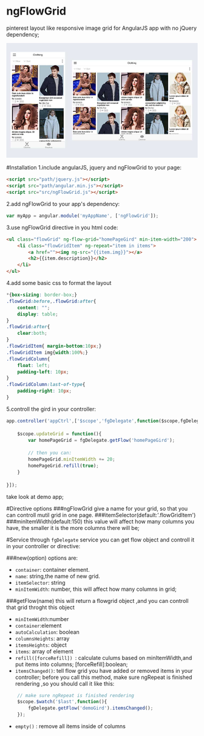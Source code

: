 ngFlowGrid
==========

pinterest layout like responsive image grid for AngularJS app with no jQuery dependency;

![preview](snapshot.jpg 'ngFlowGrid preview')

#Installation
1.include angularJS, jquery and ngFlowGrid to your page:

```html
<script src="path/jquery.js"></script>
<script src="path/angular.min.js"></script>
<script src="src/ngFlowGrid.js"></script>

```
2.add ngFlowGrid to your app's dependency:
```javascript
var myApp = angular.module('myAppName', ['ngFlowGrid']);
```

3.use ngFlowGrid directive in you html code:
```html
<ul class="flowGrid" ng-flow-grid="homePageGird" min-item-width="200">
	<li class="flowGridItem" ng-repeat="item in items">
		<a href=""><img ng-src="{{item.img}}"></a>
		<h2>{{item.description}}</h2>
	</li>
</ul>

```

4.add some basic css to format the layout

```css
*{box-sizing: border-box;}
.flowGrid:before,.flowGrid:after{
	content: "";
	display: table;
}
.flowGrid:after{
	clear:both;
}
.flowGridItem{ margin-bottom:10px;}
.flowGridItem img{width:100%;}
.flowGridColumn{
	float: left;
	padding-left: 10px;
}
.flowGridColumn:last-of-type{
	padding-right: 10px;
}

```
5.controll the gird in your controller:
```javascript
app.controller('appCtrl',['$scope','fgDelegate',function($scope,fgDelegate){
	
	$scope.updateGrid = function(){
		var homePageGrid = fgDelegate.getFlow('homePageGird');
	
		// then you can:
		homePageGrid.minItemWidth += 20;
    	homePageGrid.refill(true);
	}

}]);

```
take look at demo app;


#Directive options
###ngFlowGrid
give a name for your grid, so that you can controll mutil grid in one page.
###itemSelector(default:'.flowGridItem')
###minItemWidth(default:150)
this value will affect how many columns you have, the smaller it is the more columns there will be;

#Service
through `fgDelegate` service you can get flow object and controll it in your controller or directive:

###new(option)
options are:
 - `container`: container element.
 - `name`: string,the name of new grid.
 - `itemSelector`: string
 - `minItemWidth`: number, this will affect how many columns in grid;

###getFlow(name)
this will return a flowgrid object ,and you can controll that grid throght this object
 - `minItemWidth`:number
 - `container`:element
 - `autoCalculation`: boolean
 - `columnsHeights`: array
 - `itemsHeights`: object
 - `items`: array of element
 - `refill([forceRefill]) `: calculate culums based on minItemWidth,and put items into columns; [forceRefill]:boolean;
 - `itemsChanged()`: tell flow grid you have added or removed items in your controller; before you call this method, make sure ngRepeat is finished rendering ,so you should call it like this:

```javascript
 	// make sure ngRepeat is finished rendering
	$scope.$watch('$last',function(){
		fgDelegate.getFlow('demoGird').itemsChanged();
	});
```
 - `empty()` : remove all items inside of columns
